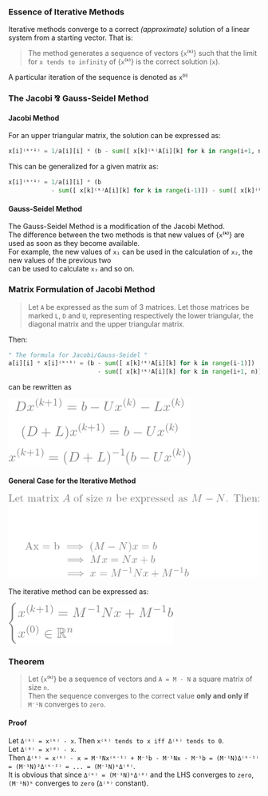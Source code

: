 ### Essence of Iterative Methods
Iterative methods converge to a correct *(approximate)* solution of a linear system from a starting vector. That is:  
> The method generates a sequence of vectors {`x`⁽ᵏ⁾} 
such that the limit for `x tends to infinity` of {`x`⁽ᵏ⁾} is the correct solution (`x`).  

A particular iteration of the sequence is denoted as `x`⁽ⁱ⁾
### The Jacobi ⅋ Gauss-Seidel Method
#### Jacobi Method
For an upper triangular matrix, the solution can be expressed as:  
```python
x[i]⁽ᵏ⁺¹⁾ = 1/a[i][i] * (b - sum([ x[k]⁽ᵏ⁾A[i][k] for k in range(i+1, n)]))
```
This can be generalized for a given matrix as:
```python
x[i]⁽ᵏ⁺¹⁾ = 1/a[i][i] * (b
            - sum([ x[k]⁽ᵏ⁾A[i][k] for k in range(i-1)]) - sum([ x[k]⁽ᵏ⁾A[i][k] for k in range(i+1, n)]))
```
#### Gauss-Seidel Method
The Gauss-Seidel Method is a modification of the Jacobi Method.  
The difference between the two methods is that new values of {`x`⁽ᵏ⁾} are used as soon as they become available.  
For example, the new values of `x₁` can be used in the calculation of `x₂`, the new values of the previous two  
can be used to calculate `x₃` and so on.

### Matrix Formulation of Jacobi Method
> Let `A` be expressed as the sum of 3 matrices. Let those matrices be marked `L`, `D` and `U`, 
representing respectively the lower triangular, the diagonal matrix and the upper triangular matrix.  

Then:
```python
" The formula for Jacobi/Gauss-Seidel "
a[i][i] * x[i]⁽ᵏ⁺¹⁾ = (b - sum([ x[k]⁽ᵏ⁾A[i][k] for k in range(i-1)])
                         - sum([ x[k]⁽ᵏ⁾A[i][k] for k in range(i+1, n)]))
```
can be rewritten as  

![dlu](/img/resolution/dlu.png)  

#### General Case for the Iterative Method
![iter](/img/resolution/iter.png)  
[]()  
The iterative method can be expressed as:  

![equ1](/img/resolution/equ1.png)  

### Theorem
> Let {`x`⁽ᵏ⁾} be a sequence of vectors and `A = M - N` a square matrix of size `n`.  
Then the sequence converges to the correct value **only and only if** `M⁻¹N` converges to `zero`.  
#### Proof
Let `Δ⁽ᵏ⁾ = x⁽ᵏ⁾ - x`. Then `x⁽ᵏ⁾ tends to x iff Δ⁽ᵏ⁾ tends to 0`.  
Let `Δ⁽⁰⁾ = x⁽⁰⁾ - x`.  
Then `Δ⁽ᵏ⁾ = x⁽ᵏ⁾ - x = M⁻¹Nx⁽ᵏ⁻¹⁾ + M⁻¹b - M⁻¹Nx - M⁻¹b = (M⁻¹N)Δ⁽ᵏ⁻¹⁾ = (M⁻¹N)²Δ⁽ᵏ⁻²⁾ = ... = (M⁻¹N)ᵏΔ⁽⁰⁾`.  
It is obvious that since `Δ⁽ᵏ⁾ = (M⁻¹N)ᵏΔ⁽⁰⁾` and the LHS converges to `zero`, `(M⁻¹N)ᵏ` converges to `zero` (`Δ⁽⁰⁾` constant).  
